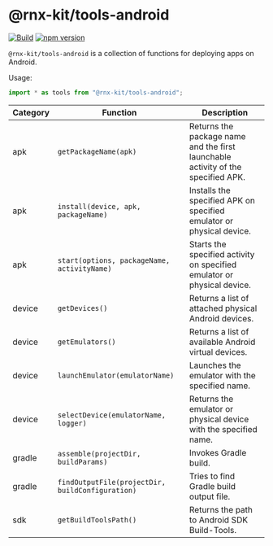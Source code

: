 # @rnx-kit/tools-android

[![Build](https://github.com/microsoft/rnx-kit/actions/workflows/build.yml/badge.svg)](https://github.com/microsoft/rnx-kit/actions/workflows/build.yml)
[![npm version](https://img.shields.io/npm/v/@rnx-kit/tools-android)](https://www.npmjs.com/package/@rnx-kit/tools-android)

`@rnx-kit/tools-android` is a collection of functions for deploying apps on
Android.

Usage:

```typescript
import * as tools from "@rnx-kit/tools-android";
```

<!-- The following table can be updated by running `yarn update-readme` -->
<!-- @rnx-kit/api start -->

| Category | Function                                         | Description                                                                      |
| -------- | ------------------------------------------------ | -------------------------------------------------------------------------------- |
| apk      | `getPackageName(apk)`                            | Returns the package name and the first launchable activity of the specified APK. |
| apk      | `install(device, apk, packageName)`              | Installs the specified APK on specified emulator or physical device.             |
| apk      | `start(options, packageName, activityName)`      | Starts the specified activity on specified emulator or physical device.          |
| device   | `getDevices()`                                   | Returns a list of attached physical Android devices.                             |
| device   | `getEmulators()`                                 | Returns a list of available Android virtual devices.                             |
| device   | `launchEmulator(emulatorName)`                   | Launches the emulator with the specified name.                                   |
| device   | `selectDevice(emulatorName, logger)`             | Returns the emulator or physical device with the specified name.                 |
| gradle   | `assemble(projectDir, buildParams)`              | Invokes Gradle build.                                                            |
| gradle   | `findOutputFile(projectDir, buildConfiguration)` | Tries to find Gradle build output file.                                          |
| sdk      | `getBuildToolsPath()`                            | Returns the path to Android SDK Build-Tools.                                     |

<!-- @rnx-kit/api end -->
